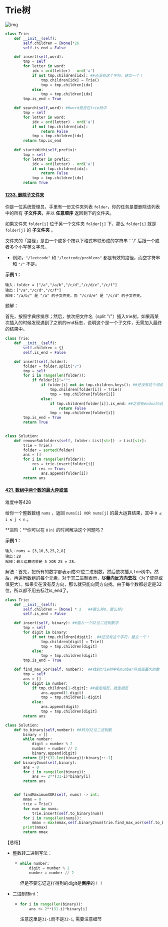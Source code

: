 # Trie树

![img](https://pic2.zhimg.com/80/v2-9d07fbd164fc0d737aabe428b4484bd1_1440w.png)

```python
class Trie:
    def __init__(self):
        self.children = [None]*26
        self.is_end = False

    def insert(self,word):
        tmp = self
        for letter in word:
            idx = ord(letter) - ord('a')
            if not tmp.children[idx]: ##还没有这个字符，建立一个！
                tmp.children[idx] = Trie()
                tmp = tmp.children[idx]
            else:
                tmp = tmp.children[idx]
        tmp.is_end = True

    def search(self,word): ##word是否在trie树中
        tmp = self
        for letter in word:
            idx = ord(letter) - ord('a')
            if not tmp.children[idx]:
                return False
            tmp = tmp.children[idx]
        return tmp.is_end
        
    def startsWith(self,prefix):
        tmp = self
        for letter in prefix:
            idx = ord(letter) - ord('a')
            if not tmp.children[idx]:
                return False
            tmp = tmp.children[idx]
        return True


```





#### [1233. 删除子文件夹](https://leetcode-cn.com/problems/remove-sub-folders-from-the-filesystem/)

你是一位系统管理员，手里有一份文件夹列表 `folder`，你的任务是要删除该列表中的所有 **子文件夹**，并以 **任意顺序** 返回剩下的文件夹。

如果文件夹 `folder[i]` 位于另一个文件夹 `folder[j]` 下，那么 `folder[i]` 就是 `folder[j]` 的 **子文件夹** 。

文件夹的「路径」是由一个或多个按以下格式串联形成的字符串：'/' 后跟一个或者多个小写英文字母。

- 例如，`"/leetcode"` 和 `"/leetcode/problems"` 都是有效的路径，而空字符串和 `"/"` 不是。

**示例 1：**

```
输入：folder = ["/a","/a/b","/c/d","/c/d/e","/c/f"]
输出：["/a","/c/d","/c/f"]
解释："/a/b/" 是 "/a" 的子文件夹，而 "/c/d/e" 是 "/c/d" 的子文件夹。
```

题解：

首先，按照字典序排序；然后，依次把文件名（split "/"）插入trie树，如果再某次插入的时候发现遇到了之前的end标志，说明这个是一个子文件，无需加入最终的结果中。

```python
class Trie:
    def __init__(self):
        self.children = {} 
        self.is_end = False

    def insert(self,folder):
        folder = folder.split("/")
        tmp = self
        for i in range(len(folder)):
            if folder[i]!="":
                if folder[i] not in tmp.children.keys(): ##还没有这个词语，建立一个！
                    tmp.children[folder[i]] = Trie()
                    tmp = tmp.children[folder[i]]
                else:
                    if tmp.children[folder[i]].is_end: ##之前有endwith这个词语的
                        return False
                    tmp = tmp.children[folder[i]]
        tmp.is_end = True
        return True

   
class Solution:
    def removeSubfolders(self, folder: List[str]) -> List[str]:
        trie = Trie()
        folder = sorted(folder)
        ans = []
        for i in range(len(folder)):
            res = trie.insert(folder[i])
            if res == True:
                ans.append(folder[i])
        return ans
```



#### [421. 数组中两个数的最大异或值](https://leetcode-cn.com/problems/maximum-xor-of-two-numbers-in-an-array/)

难度中等428

给你一个整数数组 `nums` ，返回 `nums[i] XOR nums[j]` 的最大运算结果，其中 `0 ≤ i ≤ j < n` 。

**进阶：**你可以在 `O(n)` 的时间解决这个问题吗？

**示例 1：**

```
输入：nums = [3,10,5,25,2,8]
输出：28
解释：最大运算结果是 5 XOR 25 = 28.
```

解法：首先，把所有的数字都表示成32位二进制数，然后依次插入Trie树中。然后，再遍历数组的每个元素，对于其二进制表示，**尽量向反方向去找**（为了使异或值更大）。如果实在没有反方向，那么就只能向同方向找。由于每个数都必定是32位，所以都不用去标注is_end了。

```python
class Trie:
    def __init__(self):
        self.children = [None] * 2   ##要么转0，要么转1
        self.is_end = False

    def insert(self, binary): ##插入一个32位二进制数字
        tmp = self
        for digit in binary:
            if not tmp.children[digit]:  ##还没有这个字符，建立一个！
                tmp.children[digit] = Trie()
                tmp = tmp.children[digit]
            else:
                tmp = tmp.children[digit]
        tmp.is_end = True

    def find_max_xor(self, number):  ##找到trie树中和number异或值最大的数
        tmp = self
        ans = []
        for digit in number:
            if tmp.children[1-digit]: ##能走相反，就走相反
                ans.append(1-digit)
                tmp = tmp.children[1-digit]
            else:
                ans.append(digit)
                tmp = tmp.children[digit]
        return ans

class Solution:
    def to_binary(self,number): ##转为32位二进制数
        binary = []
        while number:
            digit = number % 2
            number = number // 2
            binary.append(digit)
        return [0]*(32-len(binary))+binary[::-1]
    def binary2num(self,binary):
        ans = 0
        for i in range(len(binary)):
            ans += 2**(31-i)*binary[i]
        return ans


    def findMaximumXOR(self, nums) -> int:
        mmax = 0
        trie = Trie()
        for num in nums:
            trie.insert(self.to_binary(num))
        for i in range(len(nums)):
            mmax = max(mmax,self.binary2num(trie.find_max_xor(self.to_binary(nums[i]))) ^ nums[i])
        print(mmax)
        return mmax
```

【总结】

- 整数转二进制写法：

  - ```python
    while number:
    	digit = number % 2
    	number = number // 2
    ```

    但是不要忘记这样得到的digit是**倒序**的！！

- 二进制转int：

  - ```python
    for i in range(len(binary)):
    	ans += 2**(31-i)*binary[i]
    ```

    注意这里是`31-i`而不是`32-i`, 需要注意细节